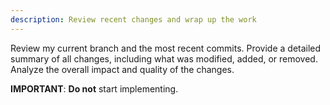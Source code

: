 ```yaml
---
description: Review recent changes and wrap up the work
---
```

Review my current branch and the most recent commits. 
Provide a detailed summary of all changes, including what was modified, added, or removed. 
Analyze the overall impact and quality of the changes.

**IMPORTANT**: **Do not** start implementing.